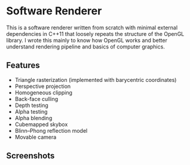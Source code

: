 # Software Renderer

This is a software renderer written from scratch with minimal external dependencies in C++11 that loosely repeats the structure of the OpenGL library. I wrote this mainly to know how OpenGL works and better understand rendering pipeline and basics of computer graphics.

## Features

+ Triangle rasterization (implemented with barycentric coordinates)
+ Perspective projection
+ Homogeneous clipping
+ Back-face culling
+ Depth testing
+ Alpha testing
+ Alpha blending
+ Cubemapped skybox
+ Blinn–Phong reflection model
+ Movable camera

## Screenshots
